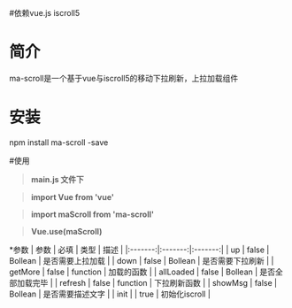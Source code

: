 #依赖vue.js iscroll5

# 简介
ma-scroll是一个基于vue与iscroll5的移动下拉刷新，上拉加载组件

# 安装
npm install ma-scroll -save

#使用
> **main.js 文件下**

> **import Vue from 'vue'**

> **import maScroll from 'ma-scroll'**

> **Vue.use(maScroll)**

> **<ma-scroll></ma-scroll>**

*参数
| 参数 | 必填 | 类型 | 描述 |
|:-------:|:-------:|:-------:|
| up | false | Bollean | 是否需要上拉加载 |
| down | false | Bollean | 是否需要下拉刷新 |
| getMore | false | function | 加载的函数 |
| allLoaded | false | Bollean | 是否全部加载完毕 |
| refresh | false | function | 下拉刷新函数 |
| showMsg | false | Bollean | 是否需要描述文字 |
| init |  | true | 初始化iscroll |